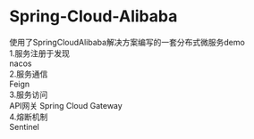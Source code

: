 # Spring-Cloud-Alibaba
使用了SpringCloudAlibaba解决方案编写的一套分布式微服务demo<br>
1.服务注册于发现<br>
nacos<br>
2.服务通信<br>
Feign<br>
3.服务访问<br>
API网关 Spring Cloud Gateway<br>
4.熔断机制<br>
Sentinel<br>
